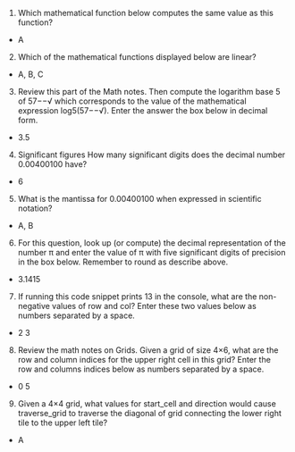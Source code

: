 1. Which mathematical function below computes the same value as this function?
- A

2. Which of the mathematical functions displayed below are linear?
- A, B, C

3. Review this part of the Math notes. Then compute the logarithm base 5 of 57−−√ which corresponds to the value of the mathematical expression log5(57−−√). Enter the answer the box below in decimal form.
- 3.5

4. Significant figures
How many significant digits does the decimal number 0.00400100 have?
- 6

5. What is the mantissa for 0.00400100 when expressed in scientific notation?
- A, B

6. For this question, look up (or compute) the decimal representation of the number π and enter the value of π with five significant digits of precision in the box below. Remember to round as describe above.
- 3.1415

7. If running this code snippet prints 13 in the console, what are the non-negative values of row and col? Enter these two values below as numbers separated by a space.
- 2 3

8. Review the math notes on Grids. Given a grid of size 4×6, what are the row and column indices for the upper right cell in this grid? Enter the row and columns indices below as numbers separated by a space.
- 0 5

9. Given a 4×4 grid, what values for start_cell and direction would cause traverse_grid to traverse the diagonal of grid connecting the lower right tile to the upper left tile?
- A
